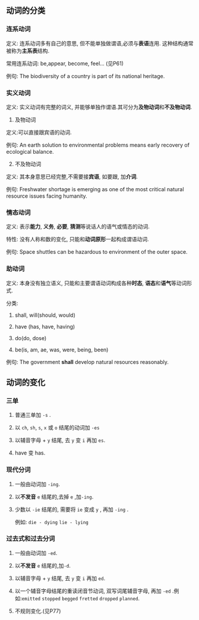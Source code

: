 ## 动词的分类

### 连系动词

定义: 连系动词多有自己的意思, 但不能单独做谓语,必须与**表语**连用. 这种结构通常被称为**主系表**结构.

常用连系动词: be,appear, become, feel... (见P61)

例句: The biodiversity of a country is part of its national heritage.

### 实义动词

定义: 实义动词有完整的词义, 并能够单独作谓语.其可分为**及物动词**和**不及物动词**.

1. 及物动词

定义:可以直接跟宾语的动词.

例句: An earth solution to environmental problems means early recovery of ecological balance.

2. 不及物动词

定义: 其本身意思已经完整,不需要接**宾语**, 如要跟, 加**介词**.

例句: Freshwater shortage is emerging as one of the most critical natural resource issues facing humanity. 

### 情态动词

定义: 表示**能力**, **义务**, **必要**, **猜测**等说话人的语气或情态的动词.

特性: 没有人称和数的变化, 只能和**动词原形**一起构成谓语动词.

例句: Space shuttles can be hazardous to environment of the outer space.

### 助动词

定义: 本身没有独立语义, 只能和主要谓语动词构成各种**时态**, **语态**和**语气**等动词形式.

分类:

1. shall, will(should, would)

2. have (has, have, having)

3. do(do, dose)

4. be(is, am, ae, was, were, being, been)

例句: The government **shall** develop natural resources reasonably.

## 动词的变化

### 三单

1. 普通三单加 `-s` .

2. 以 `ch`, `sh`, `s`, `x` 或 `o` 结尾的动词加 `-es`

3. 以辅音字母 + `y` 结尾, 去 `y` 变 `i` 再加 `es`.

4. have 变 has.

### 现代分词

1. 一般由动词加 `-ing`.

2. 以**不发音** `e` 结尾的,去掉 `e` ,加`-ing`.

3. 少数以 `-ie` 结尾的, 需要将 `ie` 变成 `y` , 再加 `-ing` .
   
   例如: `die - dying`  `lie - lying` 

### 过去式和过去分词

1. 一般由动词加 `-ed`.

2. 以**不发音** `e` 结尾的,加`-d`.

3. 以辅音字母 + `y` 结尾, 去 `y` 变 `i` 再加 `ed`.

4. 以一个辅音字母结尾的重读闭音节动词, 双写词尾辅音字母, 再加 `-ed` .例如:`emitted` `stopped` `begged` `fretted` `dropped` `planned`.

5. 不规则变化.(见P77)
